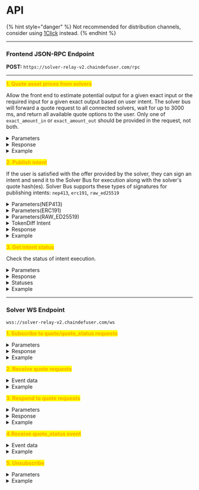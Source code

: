 # API

{% hint style="danger" %}
Not recommended for distribution channels, consider using [1Click](../../integration/distribution-channels/1click-api.md) instead.
{% endhint %}

***

### Frontend **JSON-RPC Endpoint**

**POST:** `https://solver-relay-v2.chaindefuser.com/rpc`

***

<mark style="color:orange;">**1. Quote asset prices from solvers**</mark>

Allow the front end to estimate potential output for a given exact input or the required input for a given exact output based on user intent. The solver bus will forward a quote request to all connected solvers, wait for up to 3000 ms, and return all available quote options to the user. Only one of `exact_amount_in` or `exact_amount_out` should be provided in the request, not both.

<details>

<summary>Parameters</summary>

* `defuse_asset_identifier_in` - asset to trade from
* `defuse_asset_identifier_out`- asset to trade to
* `exact_amount_in` - amount of _token\_in_ for exchange
* `exact_amount_out` - amount of _token\_out_ for exchange
* `min_deadline_ms`_(optional)_ - minimum validity time for an offer from solvers (in milliseconds). The shorter the time, the better the price solvers can offer. Default is 60000 (1 minute).

</details>

<details>

<summary>Response</summary>

* array of quote responses from solvers
  * `quote_hash` - quote response hash
  * `defuse_asset_identifier_in` - asset to trade from
  * `defuse_asset_identifier_out` - asset to trade to
  * `amount_in`:
    * If `exact_amount_in` is defined: Specifies _token\_in_ amount for the exchange.
    * If `exact_amount_in` is **not** defined: Represents a proposed amount of _token\_in_.
  * `amount_out`:
    * If `exact_amount_out` is defined: Specifies _token\_out_ amount for the exchange.
    * If `exact_amount_out` is **not** defined: Represents a proposed amount of _token\_out_.
  * `expiration_time` - expiration date of the offer from the solver

</details>

<details>

<summary>Example</summary>

```javascript
// Request
{
    "id": 1,
    "jsonrpc": "2.0",
    "method": "quote",
    "params":  [
        {
            "defuse_asset_identifier_in": "nep141:ft1.near",
            "defuse_asset_identifier_out": "nep141:ft2.near",
            "exact_amount_in": "1000", 
            "min_deadline_ms": 60000 // OPTIONAL. default 60_000ms / 1min
        }
    ]
}


// Response
{
    "jsonrpc": "2.0",
    "id": 1,
    "result": [
            {
                "quote_hash": "00000000000000000000000000000000",
                "defuse_asset_identifier_in": "nep141:ft1.near",
                "defuse_asset_identifier_out": "nep141:ft2.near",
                "amount_in": "1000", 
                "amount_out": "2000"
                "expiration_time": "2024-10-01T12:10:27Z"
            }, 
            // ...
    ]
}
```

</details>

<mark style="color:orange;">**2. Publish intent**</mark>

If the user is satisfied with the offer provided by the solver, they can sign an intent and send it to the Solver Bus for execution along with the solver's quote hash(es). Solver Bus supports these types of signatures for publishing intents: `nep413`, `erc191`, `raw_ed25519`

<details>

<summary>Parameters(NEP413)</summary>

* `quote_hashes` - quote response hashes from solvers
* `signed_data` - data containing user intents with a signature
  * `standard` - content signature standard (`nep413`)
  * `payload` - payload that was signed
    * `message`
      * `signer_id` - signer's account ID in Near Intents
      * `intents[]` - array of user intents
        * `intent` - intent type
        * other data depending on intent type
      * `deadline` - deadline until which this intent is valid, ISO-8601 string
    * `nonce` - unique nonce for operation
    * `recipient` - Near Intents contract address (`intents.near`)
    * `callbackUrl`_(optional)_ - needed for some wallets
  * `signature` - signature of the payload
  * `public_key` - signer's public key

</details>

<details>

<summary>Parameters(ERC191)</summary>

* `quote_hashes` - quote response hashes from solverss
* `signed_data` - data containing user intents with a signature
  * `standard` - content signature standard (`erc191`)
  * `payload` - **STRINGIFIED** payload that was signed
    * `signer_id` - signer's account ID in Near Intents
    * `intents[]` - array of user intents
      * `intent` - intent type
      * other data depending on intent type
    * `deadline` - deadline until which this intent is valid, ISO-8601 string
    * `nonce` - unique nonce for operation
    * `veryfying_contract` - Near Intents contract address (`intents.near`)
  * `signature` - signature of the payload

</details>

<details>

<summary>Parameters(RAW_ED25519)</summary>

* `quote_hashes` - quote response hashes from solvers
* `signed_data` - data containing user intents with a signature
  * `standard` - content signature standard (`raw_ed25519`)
  * `payload` - **STRINGIFIED** payload that was signed
    * `signer_id` - signer's account ID in Near Intents
    * `intents[]` - array of user intents
      * `intent` - intent type
      * other data depending on intent type
    * `deadline` - deadline until which this intent is valid, ISO-8601 string
    * `nonce` - unique nonce for operation
    * `veryfying_contract` - Near Intents contract address (`intents.near`)
  * `signature` - signature of the payload
  * `public_key` - signer's public key

</details>

<details>

<summary>TokenDiff Intent</summary>

* `intent` - intent type (equals `token_diff`)
* `diff` - map where:
  * **Keys**: Represent `defuse_asset_identifiers` of tokens.
  * **Values**: Represent amounts for the tokens as strings.
    * Positive values indicate tokens to be received by the account.
    * Negative values (prefixed with "-") indicate tokens to be transferred from the account.

</details>

<details>

<summary>Response</summary>

* `status` - intent receiving status (`OK` or `FAILED`)
* `reason` - error reason (if the status is `FAILED`)
* `intent_hash` - intent identifier

</details>

<details>

<summary>Example</summary>

```javascript
// Request
{
  "id": 1,
  "jsonrpc": "2.0",
  "method": "publish_intent",
  "params": [
    {
      "quote_hashes": ["00000000000000000000000000000000", ...],
      "signed_data": {
        "standard": "nep413",
        "message": {
          "signer_id": "user.near",
          "deadline": "2024-10-14T12:53:40.000Z",
          "intents": [
            {
              "intent": "token_diff",
              "diff": {
                "nep141:ft1.near": "300",
                "nep141:ft2.near": "-500"
              }
            },
            {
              "intent": "mt_batch_transfer",
              "receiver_id": "referral.near",
              "token_id_amounts": {
                "nep141:ft1.near": "1"
              }
            },
            {
              "intent": "ft_withdraw",
              "token": "ft1.near",
              "receiver_id": "ft1.near",
              "amount": "299",
              "memo": "WITHDRAW_TO:address_on_target_chain"
            }
          ]
        },
        "nonce": "bacFZfjWD8lm4mwAZ/TScL8HrrapeXlTSyAeD4i8Lfs=",
        "recipient": "intents.near",
        "signature": "ed25519:2yJ1ANYAL1yRoXk8uiDZygyH3TeRpVucwBMpUh1bsvcCLL3BBoJzqAojQNN4mxz9v5fSzbwqz7p9MFtZKNKW81Cg",
        "public_key": "ed25519:4vyWshm6BE4uoHk7fot2iij7tFXrjWp4wDnNEJx2W4sf"
      }
    }
  ]
}

// Response
{
    "jsonrpc": "2.0",
    "id": 1,
    "result":
    {
        "status": "FAILED",
        "reason": "expired",
        "intent_hash": "00000000000000000000000000000000"
    }
}
```

</details>

<mark style="color:orange;">**3. Get intent status**</mark>

Check the status of intent execution.

<details>

<summary>Parameters</summary>

* `intent_hash` - intent identifier

</details>

<details>

<summary>Response</summary>

* `intent_hash` - intent identifier
* `status` - intent execution status
* `data` - additional data
  * `hash` - Near transaction hash (if available)

</details>

<details>

<summary>Statuses</summary>

* `PENDING` - the intent was successfully received by the Solver Bus and is pending the execution
* `TX_BROADCASTED` - transaction for the intent has been successfully sent to the Near Intents contract
* `SETTLED` - the intent has been successfully settled on chain
* `NOT_FOUND_OR_NOT_VALID` - the intent wasn't received successfully, has expired, or there was an error when executing it on chain

</details>

<details>

<summary>Example</summary>

```javascript
// Request
{
    "id": 1,
    "jsonrpc": "2.0",
    "method": "get_status",
    "params":  [
        {
            "intent_hash": "00000000000000000000000000000000"
        }
    ]
}

// Response
{
    "jsonrpc": "2.0",
    "id": 1,
    "result": {
        "intent_hash": "00000000000000000000000000000000"
        "status": "SETTLED",
        "data": {
            "hash": "8yFNEk7GmRcM3NMJihwCKXt8ZANLpL2koVFWWH1MEEj"
        }
    }
}
```

</details>

***

### Solver WS Endpoint

`wss://solver-relay-v2.chaindefuser.com/ws`

<mark style="color:orange;">**1. Subscribe to quote/quote\_status requests**</mark>

<details>

<summary>Parameters</summary>

* `method` - subscribe
* `params[0]` - subscription name ("**quote"** or **"quote\_status"**)

</details>

<details>

<summary>Response</summary>

* `result` - subscription identifier which can be used to track following events

</details>

<details>

<summary>Example</summary>

<pre class="language-javascript"><code class="lang-javascript"><strong>// Request
</strong>{
    "jsonrpc": "2.0", 
    "id": 1, 
    "method": "subscribe", 
    "params": ["quote"]
}

// Response
{
    "jsonrpc": "2.0",
    "id": 1,
    "result": "00000000-0000-0000-0000-000000000000", // subscriptionId
}
</code></pre>

* `defuse_asset_identifier_out` - asset to trade to

</details>

<mark style="color:orange;">**2. Receive quote requests**</mark>

<details>

<summary>Event data</summary>

* `subscription` - subscription identifier
* `quote_id` - quote request identifier
* `defuse_asset_identifier_in` - asset to trade from
* `defuse_asset_identifier_out` - asset to trade to
* `exact_amount_in` - amount of _token\_in_ for exchange
* `exact_amount_out` - amount of _token\_out_ for exchange
  * **Condition**: Only one of `exact_amount_in` or`exact_amount_out` can will be specified in a request.
* `min_deadline_ms` - minimum validity time for an offer from solvers (in milliseconds). The shorter the time, the better the price solvers can offer.

</details>

<details>

<summary>Example</summary>

<pre class="language-javascript"><code class="lang-javascript"><strong>// Event
</strong>{
    "jsonrpc": "2.0"
    "method": "subscribe",
    "params": {
        "subscription": "00000000-0000-0000-0000-000000000000",
        "quote_id":"00000000-0000-0000-0000-000000000000",
        "defuse_asset_identifier_in": "nep141:ft1.near",
        "defuse_asset_identifier_out": "nep141:ft2.near",
        "exact_amount_in": "1000", 
        "min_deadline_ms": 60000
    }
}
</code></pre>

</details>

<mark style="color:orange;">**3. Respond to quote requests**</mark>

<details>

<summary>Parameters</summary>

* `quote_id` - quote request identifier
* `quote_output` - quote result
  * `amount_out` - proposed `amount`for `exact_amount_in` requests
  * `amount_in` - proposed `amount`for `exact_amount_out` requests
* `signed_data` - data containing solver intents with a signature
  * `standard` - content signature standard (`nep413`)
  * `payload` - payload that was signed
    * `message`
      * `signer_id` - solver's account ID in Near Intents
      * `intents[]` - array of intents
        * `intent` - intent type
        * other data depending on intent type
      * `deadline` - deadline until which this intent is valid, ISO-8601 string
    * `nonce` - unique nonce for operation
    * `recipient` - Near Intents contract address (`intents.near`)
  * `signature` - signature of the payload
  * `public_key` - signer's (solver's) public key
* `other_quote_hashes` - hashes of other quote results to fulfill the current intent (optional)

</details>

<details>

<summary>Response</summary>

* `result` - "OK" if the solver's proposal was successfully accepted

</details>

<details>

<summary>Example</summary>

```javascript
// Request
{
  "jsonrpc": "2.0",
  "id": 1,
  "method": "quote_response",
  "params": [
    {
      "quote_id":"00000000-0000-0000-0000-000000000000",
      "quote_output": {
        "amount_out": "300",
      },
      "signed_data": {
        "standard": "nep413",
        "message": {
          "signer_id": "solver.near",
          "deadline": "2024-10-14T12:53:40.000Z",
          "intents": [
            {
              "intent": "token_diff",
              "diff": {
                "nep141:ft2.near": "-300",
                "nep141:ft1.near": "500"
              }
            },
          ]
        },
        "nonce": "BJwLqfS+yJSMgjzWAXOULFgSfHWdlK4Uso65/jeVUrA=",
        "recipient": "intents.near",
        "signature": "ed25519:5193Sx4eC6f3YdztiUfg2MSWJBuqi9Ykbuh3NEzw9b3nQQCCkT84YmJZoN4dpjc8g4rx1D5o2asesR5ECtGa5vFQ",
        "public_key": "ed25519:AgYQSY8hemfdL8ENQqwBrVoohB5d6j972qwgWgPgjgiZ"
      }
    },
    "other_quote_hashes": ["00000000000000000000000000000000", ...] //optional
  ]
}

// Response
{
    "jsonrpc": "2.0", 
    "id": 1, 
    "result": "OK", 
}
```

</details>

<mark style="color:orange;">**4.Receive quote\_status event**</mark>

<details>

<summary>Event data</summary>

* `quote_hash` - solver's intent hash used to identify the quote response
* `intent_hash` - user's intent hash (identifier)
* `tx_hash` - hash of the mined intent transaction on Near

</details>

<details>

<summary>Example</summary>

<pre class="language-javascript"><code class="lang-javascript"><strong>// Event
</strong>{
    "jsonrpc": "2.0"
    "method": "subscribe",
    "params": {
        "quote_hash": "00000000000000000000000000000000",
        "intent_hash":"00000000000000000000000000000000",
        "tx_hash": "00000..."
    }
}
</code></pre>

</details>

<mark style="color:orange;">**5. Unsubscribe**</mark>

<details>

<summary>Parameters</summary>

* `method` - "unsubscribe"
* `params[0]` - subscription identifier

</details>

<details>

<summary>Example</summary>

<pre class="language-javascript"><code class="lang-javascript"><strong>// Request
</strong>{
    "jsonrpc": "2.0", 
    "id": 1, 
    "method": "unsubscribe", 
    "params": ["00000000-0000-0000-0000-000000000000"] //subscriptionId
}

// Response
{
    "jsonrpc": "2.0",
    "id": 1,
    "result": "OK"
}
</code></pre>

</details>
